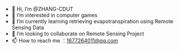 - 👋 Hi, I’m @ZHANG-CDUT
- 👀 I’m interested in computer games
- 🌱 I’m currently learning retrieving evapotranspiration using Remote Sensing Data
- 💞️ I’m looking to collaborate on Remote Sensing Project
- 📫 How to reach me ：1677264011@qq.com

<!---
ZHANG-CDUT/ZHANG-CDUT is a ✨ special ✨ repository because its `README.md` (this file) appears on your GitHub profile.
You can click the Preview link to take a look at your changes.
--->
